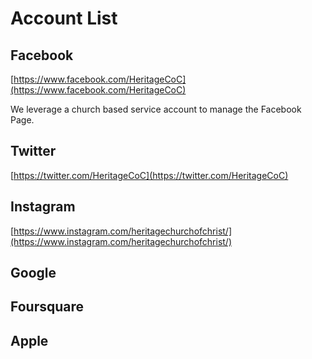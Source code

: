 # Account List

## Facebook

[https://www.facebook.com/HeritageCoC](https://www.facebook.com/HeritageCoC)

We leverage a church based service account to manage the Facebook Page. 

## Twitter

[https://twitter.com/HeritageCoC](https://twitter.com/HeritageCoC)

## Instagram

[https://www.instagram.com/heritagechurchofchrist/](https://www.instagram.com/heritagechurchofchrist/)

## Google

## Foursquare

## Apple

